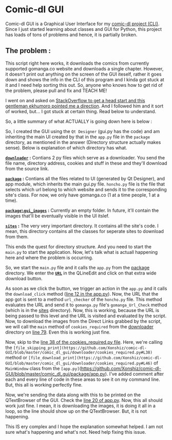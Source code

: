 # Comic-dl GUI

Comic-dl GUI is a Graphical User Interface for my [comic-dl project (CLI)](https://github.com/Xonshiz/comic-dl). Since I just started learning about classes and GUI for Python, this project has loads of tons of problems and hence, it is partially broken.

## The problem :

This script right here works, it downloads the comics from currently supported gomanga.co website and downloads a single chapter. However, it doesn't print out anything on the screen of the GUI iteself, rather it goes down and shows the info in the CLI of this program and I kinda got stuck at it and I need help sorting this out. So, anyone who knows how to get rid of the problem, please pull and fix and TEACH ME!

I went on and asked on [StackOverflow to get a head start and this gentleman ekhumoro pointed me a direction](http://stackoverflow.com/a/41269933/2408212). And I followed him and it sort of worked, but... I got stuck at certain thing. Read below to understand.

So, a little summary of what ACTUALLY is going down here is below :

So, I created the GUI using the `Qt Designer` (gui.py has the code) and am inheriting the main UI created by that in the `app.py` file in the `package` directory, as mentioned in the answer (Directory structure actually makes sense). Below is explanation of which directory has what.

**[`downloader`]() :** Contians 2 py files which serve as a downloader. You send the file name, directory address, cookies and stuff in these and they'll download from the source link.

**[`package`]() :** Contians all the files related to UI (generated by Qt Designer), and app module, which inherits the main gui.py file. `honcho.py` file is the file that selects which url belong to which website and sends it to the corresponding site's class. For now, we only have gomanga.co (1 at a time people, 1 at a time).

**[`package\gui_images`]() :** Currently an empty folder. In future, it'll contain the images that'll be eventually visible in the UI itslef.

**[`sites`]() :** The very very important directory. It contains all the site's code. I mean, this directory contains all the classes for seperate sites to download from them.

This ends the quest for directory structure. And you need to start the `main.py` to start the application. Now, let's talk what is actuall happening here and where the problem is occurring.

So, we start the `main.py` file and it calls the `app.py` from the [package]() directory. We enter the **[`URL`](http://gomanga.co/reader/read/free-draw/en/0/9/)** in the QLineEdit and click on that extra wide download button.

As soon as we click the button, we trigger an action in the `app.py` and it calls the `download_click` method ([line 12 in the app.py](https://github.com/Xonshiz/comic-dl-GUI/blob/master/comic_dl_gui/package/app.py#L12)). Now, the URL that the app got is sent to a method `url_checker` of the `honcho.py` file. This method evaluates the URL and send it to `gomanga.py` file's `gomanga_Url_Check` method (which is in the [sites]() directory).  Now, this is working, because the URL is being passed to this level and the URL is visited and evaluated by the script. Now, to download the images from the Direct Links grabbed by the script, we will call the `main` method of `cookies_required` from the [downloader]() directory on [line 79](https://github.com/Xonshiz/comic-dl-GUI/blob/master/comic_dl_gui/sites/gomanga.py#L79). Even this is working just fine.

Now, skip to the [line 38 of the cookies_required.py file](https://github.com/Xonshiz/comic-dl-GUI/blob/master/comic_dl_gui/downloader/cookies_required.py#L38). Here, we're calling the `[file_skipping_print](https://github.com/Xonshiz/comic-dl-GUI/blob/master/comic_dl_gui/downloader/cookies_required.py#L38)` method or `[file_download_print](https://github.com/Xonshiz/comic-dl-GUI/blob/master/comic_dl_gui/downloader/cookies_required.py#L46)` of `MainWindow` class from the `[app.py]`(https://github.com/Xonshiz/comic-dl-GUI/blob/master/comic_dl_gui/package/app.py). I've added comment after each and every line of code in these areas to see it on my command line. But, this all is working perfectly fine.

Now, we're sending the data along with this to be printed on the QTextBrowser of the GUI. Check the [line 20 of app.py](https://github.com/Xonshiz/comic-dl-GUI/blob/master/comic_dl_gui/package/app.py#L20). Now, this all should work just fine. I mean, it is downloading the images, it is doing it all in a loop, so the line should show up on the QTextBrowser. But, it is not happening.

This IS ery complex and I hope the explanation somewhat helped. I am not sure what's happening and what's not. Need help fixing this issue.